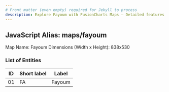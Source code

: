 ```yaml
---
# Front matter (even empty) required for Jekyll to process
description: Explore Fayoum with FusionCharts Maps – Detailed features for seamless integration. Try now & enhance your data visualization today! 
---
```


## JavaScript Alias: maps/fayoum

Map Name: Fayoum
Dimensions (Width x Height): 838x530





### List of Entities

ID | Short label | Label
---|---|---|
01|FA|Fayoum

